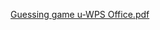 [Guessing game u-WPS Office.pdf](https://github.com/user-attachments/files/19208226/Guessing.game.u-WPS.Office.pdf)
